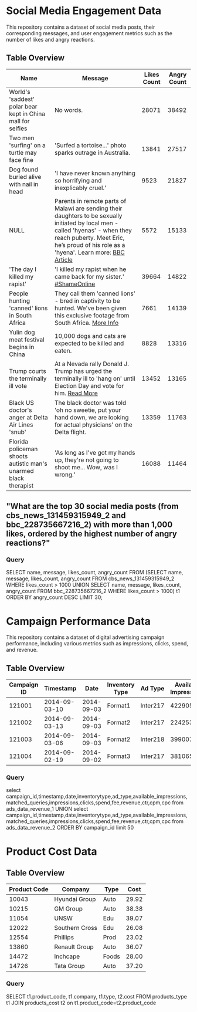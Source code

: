 # Social Media Engagement Data

This repository contains a dataset of social media posts, their corresponding messages, and user engagement metrics such as the number of likes and angry reactions.

## Table Overview

| Name | Message | Likes Count | Angry Count |
|------|---------|------------|------------|
| World's 'saddest' polar bear kept in China mall for selfies | No words. | 28071 | 38492 |
| Two men 'surfing' on a turtle may face fine | 'Surfed a tortoise...' photo sparks outrage in Australia. | 13841 | 27517 |
| Dog found buried alive with nail in head | 'I have never known anything so horrifying and inexplicably cruel.' | 9523 | 21827 |
| NULL | Parents in remote parts of Malawi are sending their daughters to be sexually initiated by local men - called 'hyenas' - when they reach puberty. Meet Eric, he’s proud of his role as a 'hyena'. Learn more: [BBC Article](http://bbc.in/2ab9vLz) | 5572 | 15133 |
| 'The day I killed my rapist' | 'I killed my rapist when he came back for my sister.' [#ShameOnline](http://bbc.in/2e2YnzH) | 39664 | 14822 |
| People hunting 'canned' lions in South Africa | They call them 'canned lions' - bred in captivity to be hunted. We've been given this exclusive footage from South Africa. [More Info](http://bbc.in/2cKFl2S) | 7661 | 14139 |
| Yulin dog meat festival begins in China | 10,000 dogs and cats are expected to be killed and eaten. | 8828 | 13316 |
| Trump courts the terminally ill vote | At a Nevada rally Donald J. Trump has urged the terminally ill to 'hang on' until Election Day and vote for him. [Read More](http://bbc.in/2dyB5k7) | 13452 | 13165 |
| Black US doctor's anger at Delta Air Lines 'snub' | The black doctor was told 'oh no sweetie, put your hand down, we are looking for actual physicians' on the Delta flight. | 13359 | 11763 |
| Florida policeman shoots autistic man's unarmed black therapist | 'As long as I've got my hands up, they're not going to shoot me... Wow, was I wrong.' | 16088 | 11464 |

## "What are the top 30 social media posts (from cbs_news_131459315949_2 and bbc_228735667216_2) with more than 1,000 likes, ordered by the highest number of angry reactions?"

### Query 

SELECT name, message, likes_count, angry_count FROM (SELECT name, message, likes_count, angry_count FROM cbs_news_131459315949_2 WHERE likes_count > 1000 UNION SELECT name, message, likes_count, angry_count FROM bbc_228735667216_2 WHERE likes_count > 1000) t1 ORDER BY angry_count DESC LIMIT 30;

# Campaign Performance Data

This repository contains a dataset of digital advertising campaign performance, including various metrics such as impressions, clicks, spend, and revenue.

## Table Overview

| Campaign ID | Timestamp         | Date       | Inventory Type | Ad Type  | Available Impressions | Matched Queries | Impressions | Clicks | Spend  | Fee  | Revenue  | CTR   | CPM  | CPC  |
|------------|------------------|------------|----------------|---------|----------------------|----------------|------------|--------|--------|-----|---------|------|------|-----|
| 121001     | 2014-09-03-10     | 2014-09-03 | Format1        | Inter217 | 4229052              | 2719650        | 2652364    | 5800   | 4054.6 | 0.33 | 2716.58 | 0.0022 | 1.53  | 0.7  |
| 121002     | 2014-09-03-13     | 2014-09-03 | Format2        | Inter217 | 22425309             | 12316305       | 11949634   | 23280  | 19739.63 | 0.23 | 15199.52 | 0.0019 | 1.65  | 0.85 |
| 121003     | 2014-09-03-06     | 2014-09-03 | Format2        | Inter218 | 3990076              | 2491170        | 2407854    | 3719   | 4880.0 | 0.33 | 3270.0  | 0.0015 | 2.0   | 1.0  |
| 121004     | 2014-09-02-19     | 2014-09-02 | Format3        | Inter217 | 3810657              | 1421610        | 1315055    | 8809   | 1985.86 | 0.35 | 1290.81 | 0.0067 | 1.51  | 0.23 |

### Query 

select campaign_id,timestamp,date,inventorytype,ad_type,available_impressions,matched_queries,impressions,clicks,spend,fee,revenue,ctr,cpm,cpc from ads_data_revenue_1 UNION  select campaign_id,timestamp,date,inventorytype,ad_type,available_impressions,matched_queries,impressions,clicks,spend,fee,revenue,ctr,cpm,cpc from ads_data_revenue_2 ORDER BY campaign_id limit 50

# Product Cost Data

## Table Overview

| Product Code | Company | Type | Cost |
|-------------|---------|------|------|
| 10043 | Hyundai Group | Auto | 29.92 |
| 10215 | GM Group | Auto | 38.38 |
| 11054 | UNSW | Edu | 39.07 |
| 12022 | Southern Cross | Edu | 26.08 |
| 12554 | Phillips | Prod | 23.02 |
| 13860 | Renault Group | Auto | 36.07 |
| 14472 | Inchcape | Foods | 28.00 |
| 14726 | Tata Group | Auto | 37.20 |

### Query

SELECT  t1.product_code, t1.company, t1.type, t2.cost FROM products_type t1 JOIN products_cost t2 on t1.product_code=t2.product_code